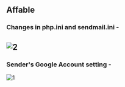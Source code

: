 ## Affable

### Changes in php.ini and sendmail.ini -
![2](https://user-images.githubusercontent.com/47142604/105963819-772a5500-60a7-11eb-9498-e054d10b2acc.PNG)
----------------------------------------------------------------------------------------------------------------
### Sender's Google Account setting -
![1](https://user-images.githubusercontent.com/47142604/105963825-78f41880-60a7-11eb-9536-41aa9a2de1d0.PNG)
